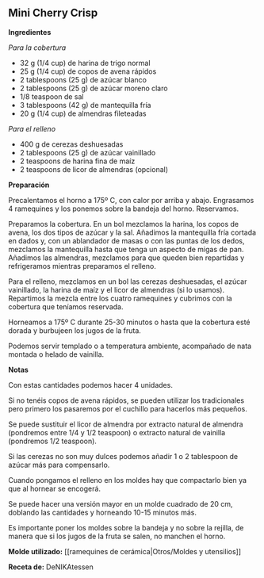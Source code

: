 ## Mini Cherry Crisp

**Ingredientes**

*Para la cobertura*

- 32 g (1/4 cup) de harina de trigo normal
- 25 g (1/4 cup) de copos de avena rápidos
- 2 tablespoons (25 g) de azúcar blanco
- 2 tablespoons (25 g) de azúcar moreno claro
- 1/8 teaspoon de sal
- 3 tablespoons (42 g) de mantequilla fría
- 20 g (1/4 cup) de almendras fileteadas

*Para el relleno*

- 400 g de cerezas deshuesadas
- 2 tablespoons (25 g) de azúcar vainillado
- 2 teaspoons de harina fina de maíz
- 2 teaspoons de licor de almendras (opcional)

**Preparación**

Precalentamos el horno a 175º C, con calor por arriba y abajo. Engrasamos 4 ramequines y los ponemos sobre la bandeja del horno. Reservamos.

Preparamos la cobertura. En un bol mezclamos la harina, los copos de avena, los dos tipos de azúcar y la sal. Añadimos la mantequilla fría cortada en dados y, con un ablandador de masas o con las puntas de los dedos, mezclamos la mantequilla hasta que tenga un aspecto de migas de pan. Añadimos las almendras, mezclamos para que queden bien repartidas y refrigeramos mientras preparamos el relleno.

Para el relleno, mezclamos en un bol las cerezas deshuesadas, el azúcar vainillado, la harina de maíz y el licor de almendras (si lo usamos). Repartimos la mezcla entre los cuatro ramequines y cubrimos con la cobertura que teníamos reservada.

Horneamos a 175º C durante 25-30 minutos o hasta que la cobertura esté dorada y burbujeen los jugos de la fruta.

Podemos servir templado o a temperatura ambiente, acompañado de nata montada o helado de vainilla.

**Notas**

Con estas cantidades podemos hacer 4 unidades.

Si no tenéis copos de avena rápidos, se pueden utilizar los tradicionales pero primero los pasaremos por el cuchillo para hacerlos más pequeños.

Se puede sustituir el licor de almendra por extracto natural de almendra (pondremos entre 1/4 y 1/2 teaspoon) o extracto natural de vainilla (pondremos 1/2 teaspoon).

Si las cerezas no son muy dulces podemos añadir 1 o 2 tablespoon de azúcar más para compensarlo.

Cuando pongamos el relleno en los moldes hay que compactarlo bien ya que al hornear se encogerá.

Se puede hacer una versión mayor en un molde cuadrado de 20 cm, doblando las cantidades y horneando 10-15 minutos más.

Es importante poner los moldes sobre la bandeja y no sobre la rejilla, de manera que si los jugos de la fruta se salen, no manchen el horno.

**Molde utilizado:** [[ramequines de cerámica|Otros/Moldes y utensilios]]

**Receta de:** DeNIKAtessen